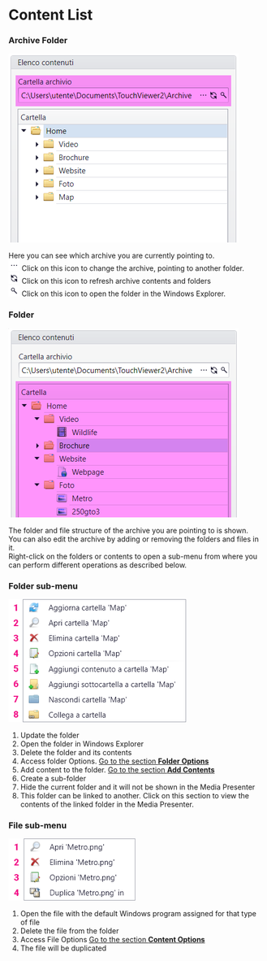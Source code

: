 # Content List

### Archive Folder
![](/img/content-directory_2.png)

Here you can see which archive you are currently pointing to. <br>
![](/img/content-directory_2a.png) Click on this icon to change the archive, pointing to another folder.<br>
![](/img/content-directory_2b.png) Click on this icon to refresh archive contents and folders<br>
![](/img/content-directory_2c.png) Click on this icon to open the folder in the Windows Explorer.<br>

### Folder
![](/img/content-directory_3.png)

The folder and file structure of the archive you are pointing to is shown.<br>
You can also edit the archive by adding or removing the folders and files in it.<br>
Right-click on the folders or contents to open a sub-menu from where you can perform different operations as described below.

### Folder sub-menu
![](/img/content-directory_4.png)

1. Update the folder
1. Open the folder in Windows Explorer
1. Delete the folder and its contents
1. Access folder Options. [Go to the section __Folder Options__](/it/media-manager/folder-option.md)
1. Add content to the folder. [Go to the section __Add Contents__](/it/media-manager/contents/overview.md)
1. Create a sub-folder
1. Hide the current folder and it will not be shown in the Media Presenter
1. This folder can be linked to another. Click on this section to view the contents of the linked folder in the Media Presenter.



### File sub-menu
![](/img/content-directory_5.png)

1. Open the file with the default Windows program assigned for that type of file
1. Delete the file from the folder
1. Access File Options [Go to the section __Content Options__](/it/media-manager/content-option.md)
1. The file will be duplicated
